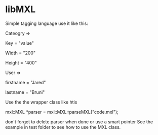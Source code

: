 # libMXL

Simple tagging language use it like this:

Cateogry =>

Key = "value"

Width = "200"

Height = "400"

User =>

firstname = "Jared"

lastname = "Bruni"

Use the the wrapper class like htis

mxl::MXL *parser = mxl::MXL::parseMXL("code.mxl");

don't forget to delete parser when done or use a smart pointer
See the example in test folder  to see how to use the MXL class.




